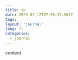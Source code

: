 ```yaml
---
title: tp
date: 2025-03-12T07:58:37.561Z
tags:
layout: 'journal'
lang: fr
categories: 
  - journal
---
```

content 